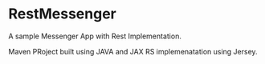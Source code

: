 # RestMessenger
A sample Messenger App with Rest Implementation.

Maven PRoject built using JAVA and JAX RS implemenatation using Jersey.
